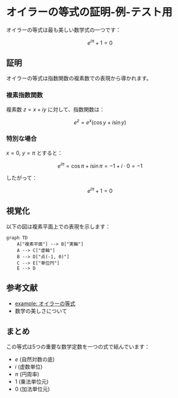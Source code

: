# オイラーの等式の証明-例-テスト用

オイラーの等式は最も美しい数学式の一つです：

$$e^{i\pi} + 1 = 0$$

## 証明

オイラーの等式は指数関数の複素数での表現から導かれます。

### 複素指数関数

複素数 $z = x + iy$ に対して、指数関数は：

$$e^z = e^x(\cos y + i \sin y)$$

### 特別な場合

$x = 0$, $y = \pi$ とすると：

$$e^{i\pi} = \cos \pi + i \sin \pi = -1 + i \cdot 0 = -1$$

したがって：

$$e^{i\pi} + 1 = 0$$

## 視覚化

以下の図は複素平面上での表現を示します：

```mermaid
graph TD
    A["複素平面"] --> B["実軸"]
    A --> C["虚軸"]
    B --> D["点(-1, 0)"]
    C --> E["単位円"]
    E --> D
```

## 参考文献

- [example: オイラーの等式](https://foo.example.jp)
- 数学の美しさについて

## まとめ

この等式は5つの重要な数学定数を一つの式で結んでいます：

- $e$ (自然対数の底)
- $i$ (虚数単位)
- $\pi$ (円周率)
- $1$ (乗法単位元)
- $0$ (加法単位元)
